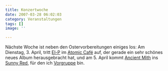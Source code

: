 ```yaml
---
title: Konzertwoche
date: 2007-03-28 06:02:03
category: Veranstaltungen
tags: []
image: ''

---
```


Nächste Woche ist neben den Ostervorbereitungen einiges los: Am Dienstag, 3. April, tritt [El-P](http://de.wikipedia.org/wiki/EL-P) im [Atomic Café](http://www.atomic.de/) auf, der gerade ein sehr schönes neues Album herausgebracht hat, und am 5. April kommt [Ancient Mith](http://www.myspace.com/ancientmith) ins [Sunny Red](http://www.sunny-red.de/), für den ich [Vorgruppe](http://www.misantropolis.de/2007/02/ich-bin-eine-vorgruppe/) bin.
